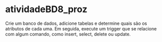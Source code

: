 # atividadeBD8_proz
Crie um banco de dados, adicione tabelas e determine quais são os atributos de cada uma. Em seguida, execute um trigger que se relacione com algum comando, como insert, select, delete ou update.
